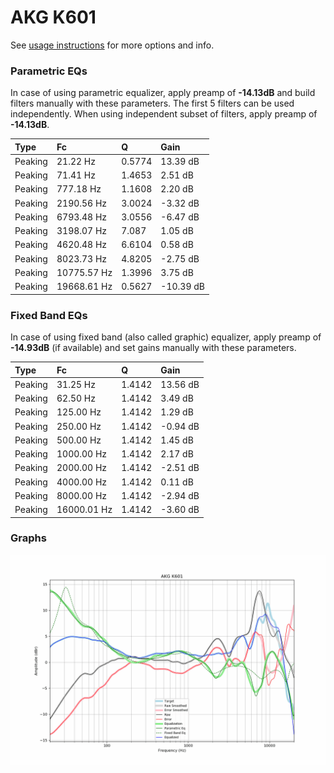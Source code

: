 # AKG K601
See [usage instructions](https://github.com/jaakkopasanen/AutoEq#usage) for more options and info.

### Parametric EQs
In case of using parametric equalizer, apply preamp of **-14.13dB** and build filters manually
with these parameters. The first 5 filters can be used independently.
When using independent subset of filters, apply preamp of **-14.13dB**.

| Type    | Fc          |      Q | Gain      |
|:--------|:------------|:-------|:----------|
| Peaking | 21.22 Hz    | 0.5774 | 13.39 dB  |
| Peaking | 71.41 Hz    | 1.4653 | 2.51 dB   |
| Peaking | 777.18 Hz   | 1.1608 | 2.20 dB   |
| Peaking | 2190.56 Hz  | 3.0024 | -3.32 dB  |
| Peaking | 6793.48 Hz  | 3.0556 | -6.47 dB  |
| Peaking | 3198.07 Hz  | 7.087  | 1.05 dB   |
| Peaking | 4620.48 Hz  | 6.6104 | 0.58 dB   |
| Peaking | 8023.73 Hz  | 4.8205 | -2.75 dB  |
| Peaking | 10775.57 Hz | 1.3996 | 3.75 dB   |
| Peaking | 19668.61 Hz | 0.5627 | -10.39 dB |

### Fixed Band EQs
In case of using fixed band (also called graphic) equalizer, apply preamp of **-14.93dB**
(if available) and set gains manually with these parameters.

| Type    | Fc          |      Q | Gain     |
|:--------|:------------|:-------|:---------|
| Peaking | 31.25 Hz    | 1.4142 | 13.56 dB |
| Peaking | 62.50 Hz    | 1.4142 | 3.49 dB  |
| Peaking | 125.00 Hz   | 1.4142 | 1.29 dB  |
| Peaking | 250.00 Hz   | 1.4142 | -0.94 dB |
| Peaking | 500.00 Hz   | 1.4142 | 1.45 dB  |
| Peaking | 1000.00 Hz  | 1.4142 | 2.17 dB  |
| Peaking | 2000.00 Hz  | 1.4142 | -2.51 dB |
| Peaking | 4000.00 Hz  | 1.4142 | 0.11 dB  |
| Peaking | 8000.00 Hz  | 1.4142 | -2.94 dB |
| Peaking | 16000.01 Hz | 1.4142 | -3.60 dB |

### Graphs
![](./AKG%20K601.png)